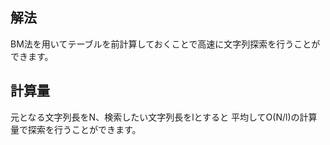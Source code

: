 ## 解法
BM法を用いてテーブルを前計算しておくことで高速に文字列探索を行うことができます。

## 計算量
元となる文字列長をN、検索したい文字列長をlとすると
平均してO(N/l)の計算量で探索を行うことができます。